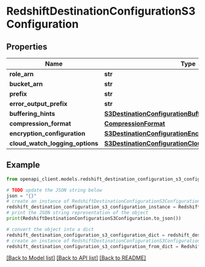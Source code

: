 # RedshiftDestinationConfigurationS3Configuration


## Properties

Name | Type | Description | Notes
------------ | ------------- | ------------- | -------------
**role_arn** | **str** |  | 
**bucket_arn** | **str** |  | 
**prefix** | **str** |  | [optional] 
**error_output_prefix** | **str** |  | [optional] 
**buffering_hints** | [**S3DestinationConfigurationBufferingHints**](S3DestinationConfigurationBufferingHints.md) |  | [optional] 
**compression_format** | [**CompressionFormat**](CompressionFormat.md) |  | [optional] 
**encryption_configuration** | [**S3DestinationConfigurationEncryptionConfiguration**](S3DestinationConfigurationEncryptionConfiguration.md) |  | [optional] 
**cloud_watch_logging_options** | [**S3DestinationConfigurationCloudWatchLoggingOptions**](S3DestinationConfigurationCloudWatchLoggingOptions.md) |  | [optional] 

## Example

```python
from openapi_client.models.redshift_destination_configuration_s3_configuration import RedshiftDestinationConfigurationS3Configuration

# TODO update the JSON string below
json = "{}"
# create an instance of RedshiftDestinationConfigurationS3Configuration from a JSON string
redshift_destination_configuration_s3_configuration_instance = RedshiftDestinationConfigurationS3Configuration.from_json(json)
# print the JSON string representation of the object
print(RedshiftDestinationConfigurationS3Configuration.to_json())

# convert the object into a dict
redshift_destination_configuration_s3_configuration_dict = redshift_destination_configuration_s3_configuration_instance.to_dict()
# create an instance of RedshiftDestinationConfigurationS3Configuration from a dict
redshift_destination_configuration_s3_configuration_from_dict = RedshiftDestinationConfigurationS3Configuration.from_dict(redshift_destination_configuration_s3_configuration_dict)
```
[[Back to Model list]](../README.md#documentation-for-models) [[Back to API list]](../README.md#documentation-for-api-endpoints) [[Back to README]](../README.md)


